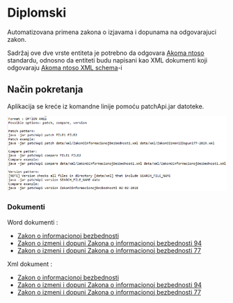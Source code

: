 # Diplomski

Automatizovana primena zakona o izjavama i dopunama na odgovarajuci zakon.

Sadržaj ove dve vrste entiteta je potrebno da odgovara [Akoma ntoso](http://www.akomantoso.org/) standardu, odnosno da entiteti budu napisani kao XML dokumenti koji odgovaraju [Akoma ntoso XML schema](http://docs.oasis-open.org/legaldocml/akn-core/v1.0/os/part2-specs/schemas/akomantoso30.xsd)-i

## Način pokretanja

Aplikacija se kreće iz komandne linije pomoću patchApi.jar datoteke.

![Pokretanje](https://github.com/DHadzic/Diplomski/blob/master/imgs/run_guide.png?raw=true)

### Dokumenti

Word dokumenti : 
- [Zakon o informacionoj bezbednosti](https://www.pravno-informacioni-sistem.rs/SlGlasnikPortal/eli/rep/sgrs/skupstina/zakon/2016/6/5/reg)
- [Zakon o izmeni i dopuni Zakona o informacionoj bezbednosti 94](https://www.pravno-informacioni-sistem.rs/SlGlasnikPortal/eli/rep/sgrs/skupstina/zakon/2016/6/5/reg)
- [Zakon o izmeni i dopuni Zakona o informacionoj bezbednosti 77](https://www.pravno-informacioni-sistem.rs/SlGlasnikPortal/eli/rep/sgrs/skupstina/zakon/2016/6/5/reg)


Xml dokument : 
- [Zakon o informacionoj bezbednosti](https://github.com/DHadzic/Diplomski/blob/master/data/xml/ZakonOInformacionojBezbednosti1.xml)
- [Zakon o izmeni i dopuni Zakona o informacionoj bezbednosti 94](https://github.com/DHadzic/Diplomski/blob/master/data/xml/ZakonOIzmeniIDopuni94-2017.xml)
- [Zakon o izmeni i dopuni Zakona o informacionoj bezbednosti 77](https://github.com/DHadzic/Diplomski/blob/master/data/xml/ZakonOIzmeniIDopuni77-2019.xml)
